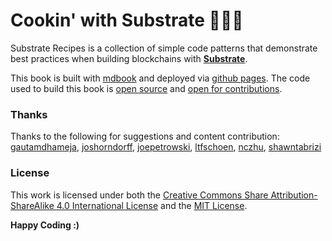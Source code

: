 # Cookin' with Substrate 🍴😋🍴
Substrate Recipes is a collection of simple code patterns that demonstrate best practices when building blockchains with **[Substrate](https://github.com/paritytech/substrate)**.

This book is built with [mdbook](https://rust-lang-nursery.github.io/mdBook/continuous-integration.html) and deployed via [github pages](https://pages.github.com/). The code used to build this book is [open source](https://github.com/substrate-developer-hub/recipes) and [open for contributions](https://github.com/substrate-developer-hub/recipes/blob/master/CONTRIBUTING.md).

### Thanks
Thanks to the following for suggestions and content contribution: [gautamdhameja](https://github.com/gautamdhameja), [joshorndorff](https://github.com/JoshOrndorff), [joepetrowski](https://github.com/joepetrowski), [ltfschoen](https://github.com/ltfschoen), [nczhu](https://github.com/nczhu), [shawntabrizi](https://github.com/shawntabrizi)

### License
This work is licensed under both the [Creative Commons Share Attribution-ShareAlike 4.0 International License](https://creativecommons.org/licenses/by-sa/4.0/) and the [MIT License](https://opensource.org/licenses/MIT).

**Happy Coding :)**
